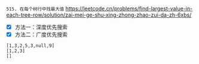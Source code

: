
`515. 在每个树行中找最大值` https://leetcode.cn/problems/find-largest-value-in-each-tree-row/solution/zai-mei-ge-shu-xing-zhong-zhao-zui-da-zh-6xbs/
- [x] 方法一：深度优先搜索
- [x] 方法二：广度优先搜索

```
[1,3,2,5,3,null,9]
[1,2,3]
[]
```
